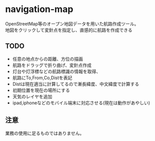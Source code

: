 # navigation-map
OpenStreetMap等のオープン地図データを用いた航路作成ツール。  
地図をクリックして変針点を指定し、直感的に航路を作成できる

## TODO
- 任意の地点からの距離、方位の描画
- 航路をドラッグで折り曲げ、変針点作成
- 灯台や灯浮標などの航路標識の情報を取得、
- 航路にTo,From,Co,Distを表記
- Distは現在適当に計算してるので漸長緯度、中文緯度で計算する
- 初期位置を現在の場所にする
- 天気のレイヤを追加
- ipad,iphoneなどのモバイル端末に対応させる(現在は動作があやしい)

## 注意
業務の使用に足るものではありません。